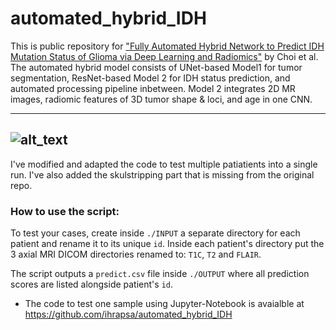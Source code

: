# automated_hybrid_IDH
This is public repository for ["Fully Automated Hybrid Network to Predict IDH Mutation Status of Glioma via Deep Learning and Radiomics"](https://academic.oup.com/neuro-oncology/article-abstract/23/2/304/5876011) by Choi et al.
 The automated hybrid model consists of UNet-based Model1 for tumor segmentation, ResNet-based Model 2 for IDH status prediction, and automated processing pipeline inbetween. Model 2 integrates 2D MR images, radiomic features of 3D tumor shape & loci, and age in one CNN. 

--------------------------------------------------------------------
![alt_text](https://github.com/ihrapsa/automated_hybrid_IDH/blob/master/workflow.png)
--------------------------------------------------------------------
I've modified and adapted the code to test multiple patiatients into a single run. I've also added the skulstripping part that is missing from the original repo. 

### How to use the script:

To test your cases, create inside `./INPUT` a separate directory for each patient and rename it to its unique `id`. Inside each patient's directory put the 3 axial MRI DICOM directories renamed to: `T1C`, `T2` and `FLAIR`.

The script outputs a `predict.csv` file inside `./OUTPUT` where all prediction scores are listed alongside patient's `id`.

* The code to test one sample using Jupyter-Notebook is avaialble at https://github.com/ihrapsa/automated_hybrid_IDH
 
